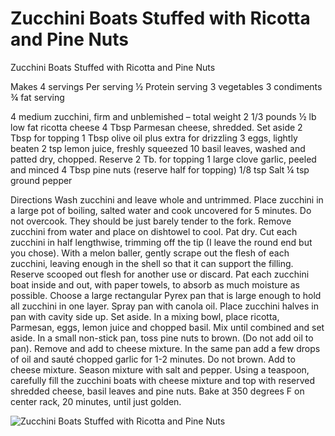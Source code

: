 # Zucchini Boats Stuffed with Ricotta and Pine Nuts

Zucchini Boats Stuffed with Ricotta and Pine Nuts

Makes 4 servings
Per serving
½ Protein serving
3 vegetables
3 condiments
¾ fat serving

4 medium zucchini, firm and unblemished – total weight 2 1/3 pounds
½ lb low fat ricotta cheese
4 Tbsp Parmesan cheese, shredded. Set aside 2 Tbsp for topping
1 Tbsp olive oil plus extra for drizzling
3 eggs, lightly beaten
2 tsp lemon juice, freshly squeezed
10 basil leaves, washed and patted dry, chopped. Reserve 2 Tb. for topping
1 large clove garlic, peeled and minced
4 Tbsp pine nuts (reserve half for topping)
1/8 tsp Salt
¼ tsp ground pepper

Directions
Wash zucchini and leave whole and untrimmed.
Place zucchini in a large pot of boiling, salted water and cook uncovered for 5 minutes. Do not overcook. They should be just barely tender to the fork.
Remove zucchini from water and place on dishtowel to cool. Pat dry.
Cut each zucchini in half lengthwise, trimming off the tip (I leave the round end but you chose).
With a melon baller, gently scrape out the flesh of each zucchini, leaving enough in the shell so that it can support the filling. Reserve scooped out flesh for another use or discard.
Pat each zucchini boat inside and out, with paper towels, to absorb as much moisture as possible.
Choose a large rectangular Pyrex pan that is large enough to hold all zucchini in one layer. Spray pan with canola oil. Place zucchini halves in pan with cavity side up. Set aside.
In a mixing bowl, place ricotta, Parmesan, eggs, lemon juice and chopped basil. Mix until combined and set aside.
In a small non-stick pan, toss pine nuts to brown. (Do not add oil to pan). Remove and add to cheese mixture.
In the same pan add a few drops of oil and sauté chopped garlic for 1-2 minutes. Do not brown. Add to cheese mixture. Season mixture with salt and pepper.
Using a teaspoon, carefully fill the zucchini boats with cheese mixture and top with reserved shredded cheese, basil leaves and pine nuts.
Bake at 350 degrees F on center rack, 20 minutes, until just golden.

![Zucchini Boats Stuffed with Ricotta and Pine Nuts](images/Zucchini%20Boats%20Stuffed%20with%20Ricotta%20and%20Pine%20Nuts.png)

